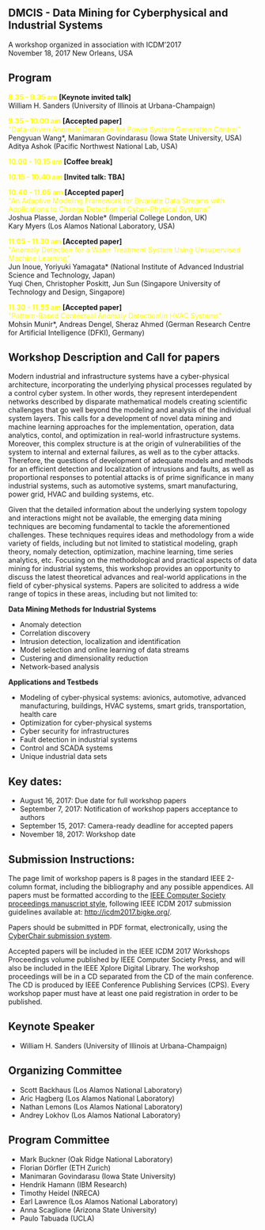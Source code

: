 ## DMCIS - Data Mining for Cyberphysical and Industrial Systems

A workshop organized in association with ICDM’2017 <br>
November 18, 2017 New Orleans, USA

## Program

**<span style="color:#FFFF00">8.35 - 9.35 am</span> [Keynote invited talk]**<br>
William H. Sanders (University of Illinois at Urbana-Champaign)

**<span style="color:#FFFF00">9.35 - 10.00 am</span> [Accepted paper]**<br>
<span style="color:#FFFF00">"Data-driven Anomaly Detection for Power System Generation Control"</span><br>
Pengyuan Wang*, Manimaran Govindarasu (Iowa State University, USA)<br>
Aditya Ashok (Pacific Northwest National Lab, USA)

**<span style="color:#FFFF00">10.00 - 10.15 am</span> [Coffee break]**

**<span style="color:#FFFF00">10.15 - 10.40 am</span> [Invited talk: TBA]**

**<span style="color:#FFFF00">10.40 - 11.05 am</span> [Accepted paper]**<br>
<span style="color:#FFFF00">"An Adaptive Modeling Framework for Bivariate Data Streams with Applications to Change Detection in Cyber-Physical Systems"</span><br>
Joshua Plasse, Jordan Noble* (Imperial College London, UK)<br>
Kary Myers (Los Alamos National Laboratory, USA)

**<span style="color:#FFFF00">11.05 - 11.30 am</span> [Accepted paper]**<br>
<span style="color:#FFFF00">"Anomaly Detection for a Water Treatment System Using Unsupervised Machine Learning"</span><br>
Jun Inoue, Yoriyuki Yamagata* (National Institute of Advanced Industrial Science and Technology, Japan)<br>
Yuqi Chen, Christopher Poskitt, Jun Sun (Singapore University of Technology and Design, Singapore)

**<span style="color:#FFFF00">11.30 - 11.55 am</span> [Accepted paper]**<br>
<span style="color:#FFFF00">"Pattern-Based Contextual Anomaly Detection\in HVAC Systems"</span><br>
Mohsin Munir*, Andreas Dengel, Sheraz Ahmed (German Research Centre for Artificial Intelligence (DFKI), Germany)

## Workshop Description and Call for papers

Modern industrial and infrastructure systems have a cyber-physical architecture, incorporating the underlying physical processes regulated by a control cyber system. In other words, they represent interdependent networks described by disparate mathematical models creating scientific challenges that go well beyond the modeling and analysis of the individual system layers. This calls for a development of novel data mining and machine learning approaches for the implementation, operation, data analytics, contol, and optimization in real-world infrastructure systems. Moreover, this complex structure is at the origin of vulnerabilities of the system to internal and external failures, as well as to the cyber attacks. Therefore, the questions of development of adequate models and methods for an efficient detection and localization of intrusions and faults, as well as proportional responses to potential attacks is of prime significance in many industrial systems, such as automotive systems, smart manufacturing, power grid, HVAC and building systems, etc.

Given that the detailed information about the underlying system topology and interactions might not be available, the emerging data mining techniques are becoming fundamental to tackle the aforementioned challenges. These techniques requires ideas and methodology from a wide variety of fields, including but not limited to statistical modeling, graph theory, nomaly detection, optimization, machine learning, time series analytics, etc. Focusing on the methodological and practical aspects of data mining for industrial systems, this workshop provides an opportunity to discuss the latest theoretical advances and real-world applications in the field of cyber-physical systems. Papers are solicited to address a wide range of topics in these areas, including but not limited to:

**Data Mining Methods for Industrial Systems**
- Anomaly detection
- Correlation discovery
- Intrusion detection, localization and identification
- Model selection and online learning of data streams
- Custering and dimensionality reduction
- Network-based analysis

**Applications and Testbeds**
- Modeling of cyber-physical systems: avionics, automotive, advanced manufacturing, buildings, HVAC systems, smart grids, transportation, health care
- Optimization for cyber-physical systems
- Cyber security for infrastructures
- Fault detection in industrial systems
- Control and SCADA systems
- Unique industrial data sets

## Key dates:

- August 16, 2017: Due date for full workshop papers
- September 7, 2017:  Notification of workshop papers acceptance to authors
- September 15, 2017:  Camera-ready deadline for accepted papers
- November 18, 2017:  Workshop date

## Submission Instructions:

The page limit of workshop papers is 8 pages in the standard IEEE 2-column format, including the bibliography and any possible appendices. All papers must be formatted according to the <a href="http://www.ieee.org/conferences_events/conferences/publishing/templates.html">IEEE Computer Society proceedings manuscript style</a>, following IEEE ICDM 2017 submission guidelines available at: <a href="http://icdm2017.bigke.org/">http://icdm2017.bigke.org/</a>.

Papers should be submitted in PDF format, electronically, using the <a href="https://wi-lab.com/cyberchair/2017/icdm17/scripts/submit.php?subarea=SP23&undisplay_detail=1&wh=/cyberchair/2017/icdm17/scripts/ws_submit.php">CyberChair submission system</a>.

Accepted papers will be included in the IEEE ICDM 2017 Workshops Proceedings volume published by IEEE Computer Society Press, and will also be included in the IEEE Xplore Digital Library. The workshop proceedings will be in a CD separated from the CD of the main conference. The CD is produced by IEEE Conference Publishing Services (CPS). Every workshop paper must have at least one paid registration in order to be published.

## Keynote Speaker

- William H. Sanders (University of Illinois at Urbana-Champaign)

## Organizing Committee

- Scott Backhaus (Los Alamos National Laboratory)
- Aric Hagberg (Los Alamos National Laboratory)
- Nathan Lemons (Los Alamos National Laboratory)
- Andrey Lokhov (Los Alamos National Laboratory)

## Program Committee

- Mark Buckner (Oak Ridge National Laboratory)
- Florian Dörfler (ETH Zurich)
- Manimaran Govindarasu (Iowa State University)
- Hendrik Hamann (IBM Research)
- Timothy Heidel (NRECA)
- Earl Lawrence (Los Alamos National Laboratory)
- Anna Scaglione (Arizona State University)
- Paulo Tabuada (UCLA)
